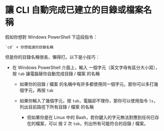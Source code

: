 # 讓 CLI 自動完成已建立的目錄或檔案名稱

假如你想對 Windows PowerShell 下這段指令：

```
`cd` + 你想抵達的目錄名稱
```

但是你的目錄名稱很長，懶得打。以下是小技巧：

* 在 Windows PowerShell 介面上，輸入 一個字元（英文字母有區分大小寫），按 `tab` 讓電腦替你自動完成目錄 / 檔案 的名稱

  * 如果你的目錄 / 檔案 的名稱中有許多都使用同一個字元，那你可以多打幾個字元，再按 `tab`
  * 如果你輸入了幾個字元，按 `tab`，電腦卻不理你，那你可以使用指令 `ls`，列出目前路徑下所有目錄 / 檔案 的名稱   

    * 但如果你是在 Linux 中的 Bash，若你鍵入的字元無法對應到任何已存在的檔案，可以 按 2 次  `tab`，列出所有可能符合的目錄 / 檔案。
